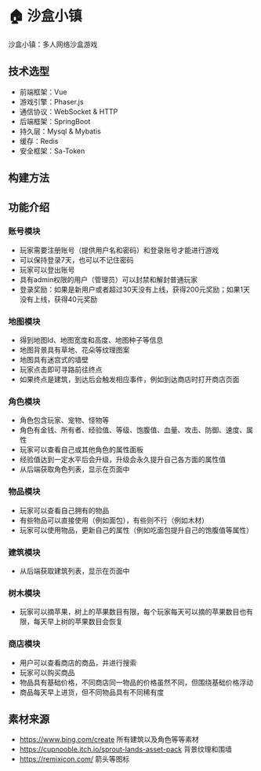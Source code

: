 # 🏠 沙盒小镇

沙盒小镇：多人网络沙盒游戏

## 技术选型

- 前端框架：Vue
- 游戏引擎：Phaser.js
- 通信协议：WebSocket & HTTP
- 后端框架：SpringBoot
- 持久层：Mysql & Mybatis
- 缓存：Redis
- 安全框架：Sa-Token

## 构建方法



## 功能介绍

### 账号模块

- 玩家需要注册账号（提供用户名和密码）和登录账号才能进行游戏
- 可以保持登录7天，也可以不记住密码
- 玩家可以登出账号
- 具有admin权限的用户（管理员）可以封禁和解封普通玩家
- 登录奖励：如果是新用户或者超过30天没有上线，获得200元奖励；如果1天没有上线，获得40元奖励

### 地图模块

- 得到地图Id、地图宽度和高度、地图种子等信息
- 地图背景具有草地、花朵等纹理图案
- 地图具有迷宫式的墙壁
- 玩家点击即可寻路前往终点
- 如果终点是建筑，到达后会触发相应事件，例如到达商店时打开商店页面

### 角色模块

- 角色包含玩家、宠物、怪物等
- 角色有金钱、所有者、经验值、等级、饱腹值、血量、攻击、防御、速度、属性
- 玩家可以查看自己或其他角色的属性面板
- 经验值达到一定水平后会升级，升级会永久提升自己各方面的属性值
- 从后端获取角色列表，显示在页面中

### 物品模块

- 玩家可以查看自己拥有的物品
- 有些物品可以直接使用（例如面包），有些则不行（例如木材）
- 玩家可以使用物品，更新自己的属性（例如吃面包提升自己的饱腹值等属性）

### 建筑模块

- 从后端获取建筑列表，显示在页面中

### 树木模块

- 玩家可以摘苹果，树上的苹果数目有限，每个玩家每天可以摘的苹果数目也有限，每天早上树的苹果数目会恢复

### 商店模块

- 用户可以查看商店的商品，并进行搜索
- 玩家可以购买商品
- 物品具有基础价格，不同商店同一物品的价格虽然不同，但围绕基础价格浮动
- 商品每天早上进货，但不同物品具有不同稀有度

## 素材来源

- https://www.bing.com/create 所有建筑以及角色等等素材
- https://cupnooble.itch.io/sprout-lands-asset-pack 背景纹理和围墙
- https://remixicon.com/ 箭头等图标

